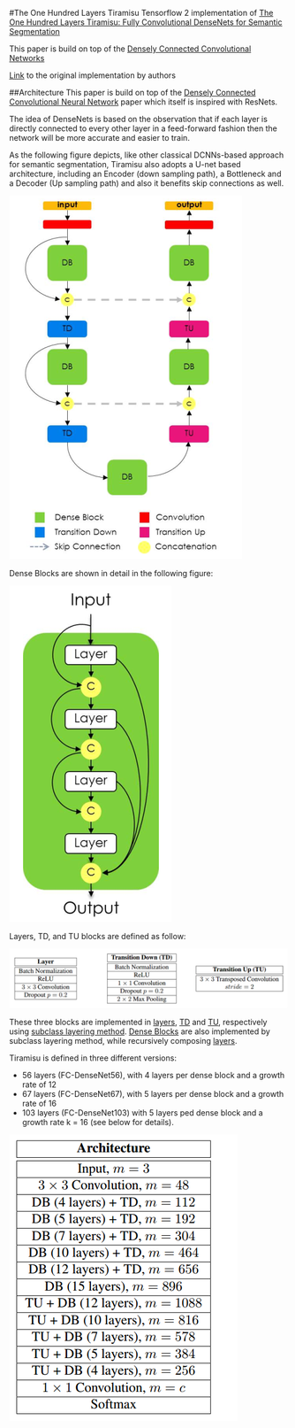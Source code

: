 #The One Hundred Layers Tiramisu
Tensorflow 2 implementation of 
[The One Hundred Layers Tiramisu: Fully Convolutional DenseNets for Semantic Segmentation](https://arxiv.org/pdf/1611.09326.pdf)

This paper is build on top of the [Densely Connected Convolutional Networks](https://arxiv.org/pdf/1608.06993.pdf)

[Link](https://github.com/SimJeg/FC-DenseNet) to the original implementation by authors


##Architecture
This paper is build on top of the [Densely Connected Convolutional Neural Network](https://arxiv.org/pdf/1608.06993.pdf) 
paper which itself is inspired with ResNets.

The idea of DenseNets is based on the observation that if each layer is directly connected to every other layer in a
feed-forward fashion then the network will be more accurate and easier to train.

As the following figure depicts, like other classical DCNNs-based approach for semantic segmentation, Tiramisu also adopts a U-net based architecture,
including an Encoder (down sampling path), a Bottleneck and a Decoder (Up sampling path) and also it benefits skip connections as well.

![](docs/EncoderDecoder.png)

Dense Blocks are shown in detail in the following figure:

![](docs/DenseBlok.png)

Layers, TD, and TU blocks are defined as follow:

![](docs/layers.png)

These three blocks are implemented in [layers](models/layer.py), [TD](models/TD_block.py) and [TU](models/TU_block.py), respectively
 using [subclass layering method](https://keras.io/guides/making_new_layers_and_models_via_subclassing/#the-layer-class-the-combination-of-state-weights-and-some-computation).
[Dense Blocks](models/dense_block.py) are also implemented by subclass layering method, while recursively composing [layers](models/layer.py).

Tiramisu is defined in three different versions:
* 56 layers (FC-DenseNet56), with 4 layers per dense block and a growth rate of 12
* 67 layers (FC-DenseNet67), with 5 layers per dense block and a growth rate of 16
* 103 layers (FC-DenseNet103) with 5 layers ped dense block and a growth rate k = 16 (see below for details).

![](docs/FullLayers.png)